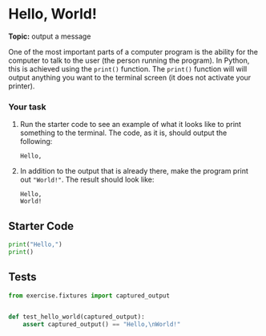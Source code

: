 # Hello, World!
**Topic:** output a message



One of the most important parts of a computer program is the ability for the computer to talk to the user (the person running the program). In Python, this is achieved using the `print()` function. The `print()` function will will output anything you want to the terminal screen (it does not activate your printer). 


### Your task
1. Run the starter code to see an example of what it looks like to print something to the terminal. The code, as it is, should output the following:
    ```
    Hello,
    ```
2. In addition to the output that is already there, make the program print out `"World!"`. The result should look like:
    ```
    Hello,
    World!
    ```

## Starter Code
```python
print("Hello,")
print()
```

## Tests
```python
from exercise.fixtures import captured_output


def test_hello_world(captured_output):
    assert captured_output() == "Hello,\nWorld!"
```

